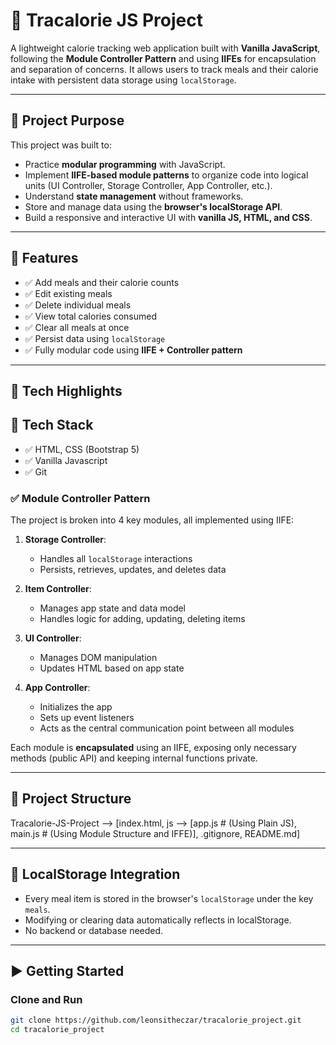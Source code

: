 # 🥗 Tracalorie JS Project

A lightweight calorie tracking web application built with **Vanilla JavaScript**, following the **Module Controller Pattern** and using **IIFEs** for encapsulation and separation of concerns. It allows users to track meals and their calorie intake with persistent data storage using `localStorage`.

---

## 📌 Project Purpose

This project was built to:

- Practice **modular programming** with JavaScript.
- Implement **IIFE-based module patterns** to organize code into logical units (UI Controller, Storage Controller, App Controller, etc.).
- Understand **state management** without frameworks.
- Store and manage data using the **browser's localStorage API**.
- Build a responsive and interactive UI with **vanilla JS, HTML, and CSS**.

---

## 🚀 Features

- ✅ Add meals and their calorie counts  
- ✅ Edit existing meals  
- ✅ Delete individual meals  
- ✅ View total calories consumed  
- ✅ Clear all meals at once  
- ✅ Persist data using `localStorage`  
- ✅ Fully modular code using **IIFE + Controller pattern**

---

## 🧠 Tech Highlights

## 🚀 Tech Stack

- ✅ HTML, CSS (Bootstrap 5)
- ✅ Vanilla Javascript
- ✅ Git  

### ✅ Module Controller Pattern

The project is broken into 4 key modules, all implemented using IIFE:

1. **Storage Controller**:  
   - Handles all `localStorage` interactions  
   - Persists, retrieves, updates, and deletes data

2. **Item Controller**:  
   - Manages app state and data model  
   - Handles logic for adding, updating, deleting items

3. **UI Controller**:  
   - Manages DOM manipulation  
   - Updates HTML based on app state

4. **App Controller**:  
   - Initializes the app  
   - Sets up event listeners  
   - Acts as the central communication point between all modules

Each module is **encapsulated** using an IIFE, exposing only necessary methods (public API) and keeping internal functions private.

---

## 📁 Project Structure

Tracalorie-JS-Project --> [index.html, js --> [app.js # (Using Plain JS), main.js # (Using Module Structure and IFFE)], .gitignore, README.md]

---

## 💾 LocalStorage Integration

- Every meal item is stored in the browser's `localStorage` under the key `meals`.
- Modifying or clearing data automatically reflects in localStorage.
- No backend or database needed.

---

## ▶️ Getting Started

### Clone and Run

```bash
git clone https://github.com/leonsitheczar/tracalorie_project.git
cd tracalorie_project
